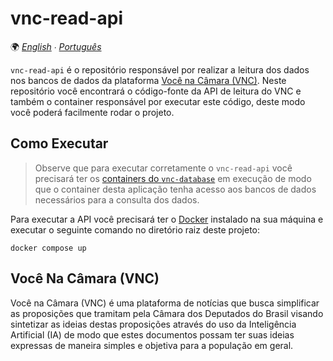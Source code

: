 # vnc-read-api

🌍 *[English](README.md) ∙ [Português](README_pt.md)*

`vnc-read-api` é o repositório responsável por realizar a leitura dos dados nos bancos de dados da plataforma
[Você na Câmara (VNC)](#você-na-câmara-vnc). Neste repositório você encontrará o código-fonte da API de leitura do VNC e
também o container responsável por executar este código, deste modo você poderá facilmente rodar o projeto.

## Como Executar

> Observe que para executar corretamente o `vnc-read-api` você precisará ter os [containers do `vnc-database`](https://github.com/devlucassantos/vnc-database)
em execução de modo que o container desta aplicação tenha acesso aos bancos de dados necessários para a consulta dos dados.

Para executar a API você precisará ter o [Docker](https://www.docker.com) instalado na sua máquina e executar o seguinte
comando no diretório raiz deste projeto:

````shell
docker compose up
````

## Você Na Câmara (VNC)

Você na Câmara (VNC) é uma plataforma de notícias que busca simplificar as proposições que tramitam pela Câmara dos
Deputados do Brasil visando sintetizar as ideias destas proposições através do uso da Inteligência Artificial (IA)
de modo que estes documentos possam ter suas ideias expressas de maneira simples e objetiva para a população em geral.
